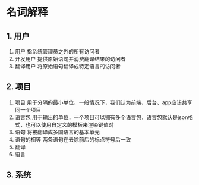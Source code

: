 # 名词解释
## 1. 用户
1. 用户 指系统管理员之外的所有访问者
1. 开发用户 提供原始语句并消费翻译结果的访问者
1. 翻译用户 将原始语句翻译成特定语言的访问者
## 2. 项目
1. 项目 用于分隔的最小单位，一般情况下，我们认为前端、后台、app应该共享同一个项目
1. 语言包 用于输出的单位，一个项目可以拥有多个语言包，语言包默认是json格式，也可以使用自定义的模板来渲染键值对
1. 语句 将被翻译成多国语言的基本单元
1. 语句的相等 两条语句在去除前后的标点符号后一致
1. 翻译
1. 语言
## 3. 系统
